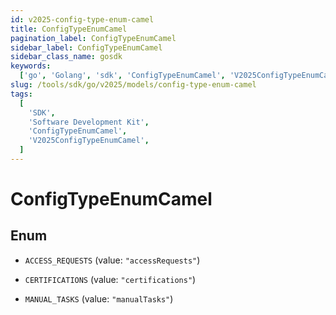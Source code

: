 ```yaml
---
id: v2025-config-type-enum-camel
title: ConfigTypeEnumCamel
pagination_label: ConfigTypeEnumCamel
sidebar_label: ConfigTypeEnumCamel
sidebar_class_name: gosdk
keywords:
  ['go', 'Golang', 'sdk', 'ConfigTypeEnumCamel', 'V2025ConfigTypeEnumCamel']
slug: /tools/sdk/go/v2025/models/config-type-enum-camel
tags:
  [
    'SDK',
    'Software Development Kit',
    'ConfigTypeEnumCamel',
    'V2025ConfigTypeEnumCamel',
  ]
---
```


# ConfigTypeEnumCamel

## Enum

- `ACCESS_REQUESTS` (value: `"accessRequests"`)

- `CERTIFICATIONS` (value: `"certifications"`)

- `MANUAL_TASKS` (value: `"manualTasks"`)
